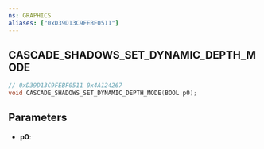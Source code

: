 ```yaml
---
ns: GRAPHICS
aliases: ["0xD39D13C9FEBF0511"]
---
```

## CASCADE_SHADOWS_SET_DYNAMIC_DEPTH_MODE

```c
// 0xD39D13C9FEBF0511 0x4A124267
void CASCADE_SHADOWS_SET_DYNAMIC_DEPTH_MODE(BOOL p0);
```

## Parameters
* **p0**: 

